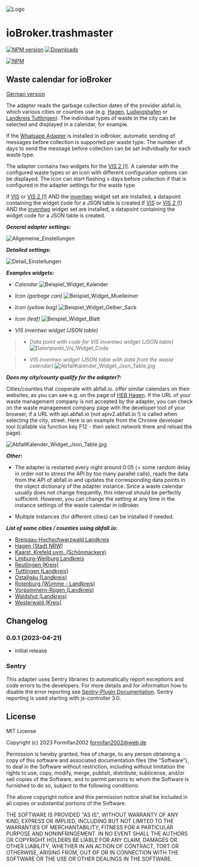 ![Logo](admin/trashmaster.png)

# ioBroker.trashmaster

[![NPM version](https://img.shields.io/npm/v/iobroker.trashmaster.svg)](https://www.npmjs.com/package/iobroker.trashmaster)
[![Downloads](https://img.shields.io/npm/dm/iobroker.trashmaster.svg)](https://www.npmjs.com/package/iobroker.trashmaster)


[![NPM](https://nodei.co/npm/iobroker.trashmaster.png?downloads=true)](https://nodei.co/npm/iobroker.trashmaster/)

## Waste calendar for ioBroker

[German version](./docs/de/README.md)

The adapter reads the garbage collection dates of the provider abfall.io, which various cities or counties use (e.g. [Hagen](https://www.heb-hagen.de/rund-um-den-muell/muellabfuhr-termine-abholservice/abfuhrkalender.html), [Ludwigshafen](https://www.ludwigshafen.de/wirtschaftsstark/wirtschaftsbetrieb-ludwigshafen-wbl/abfall-und-wertstoffe/abfall-und-wertstoffkalender-online) or [Landkreis Tuttlingen](https://www.abfall-tuttlingen.de/Abfalltermine-APP/)). The individual types of waste in the city can be selected and displayed in a calendar, for example. 

If the [Whatsapp Adapter]( https://github.com/ioBroker/ioBroker.whatsapp-cmb) is installed in ioBroker, automatic sending of messages before collection is supported per waste type. The number of days to send the message before collection can be set individually for each waste type.

The adapter contains two widgets for the [VIS 2 (!)](https://www.npmjs.com/package/iobroker.vis-2-beta?activeTab=readme). A calendar with the configured waste types or an icon with different configuration options can be displayed. The icon can start flashing x days before collection if that is configured in the adapter settings for the waste type

If [VIS](https://github.com/ioBroker/ioBroker.vis) or [VIS 2 (!)](https://www.npmjs.com/package/iobroker.vis-2-beta?activeTab=readme) AND the [inventwo](https://github.com/inventwo/ioBroker.vis-inventwo) widget set are installed, a datapoint containing the widget code for a JSON table is created.If [VIS](https://github.com/ioBroker/ioBroker.vis) or [VIS 2 (!)](https://www.npmjs.com/package/iobroker.vis-2-beta?activeTab=readme) AND the [inventwo](https://github.com/inventwo/ioBroker.vis-inventwo) widget set are installed, a datapoint containing the widget code for a JSON table is created.

**_General adapter settings:_**

![Allgemeine_Einstellungen](./docs/AbfallKalenderConfig1_en.jpg)

**_Detailed settings:_**

![Detail_Einstellungen](./docs/AbfallKalenderConfig2_en.jpg)

**_Examples widgets:_** 

- *Calendar*
![Beispiel_Widget_Kalender](./docs/AbfallKalenderWidgetCalendar_en.jpg)

- *Icon (garbage can)*
![Beispiel_Widget_Muelleimer](./docs/AbfallKalenderWidgetTrash1_en.jpg)

- *Icon (yellow bag)*
![Beispiel_Widget_Gelber_Sack](./docs/AbfallKalenderWidgetTrash2_en.jpg)

- *Icon (leaf)*
![Beispiel_Widget_Blatt](./docs/AbfallKalenderWidgetTrash3_en.jpg)

+ *VIS inventwo widget (JSON table)*
>- *Data point with code for VIS inventwo widget (JSON table)*
![Datenpunkt_Vis_Widget_Code](./docs/DatenpunktVisWidgetCode.jpg)

>- *VIS inventwo widget (JSON table with data from the waste calendar)*
![AbfallKalender_Widget_Json_Table.jpg](./docs/AbfallKalenderWidgetJsonTable.jpg)

**_Does my city/county qualify for the adapter?:_**

Cities/counties that cooperate with abfall.io. offer similar calendars on their websites, as you can see e.g. on the page of [HEB Hagen](https://www.heb-hagen.de/rund-um-den-muell/). If the URL of your waste management company is not accepted by the adapter, you can check on the waste management company page with the developer tool of your browser, if a URL with api.abfall.io (not apiv2.abfall.io !) is called when selecting the city, street. Here is an example from the Chrome developer tool (callable via function key F12 - then select network there and reload the page).

![AbfallKalender_Widget_Json_Table.jpg](./docs/ChromeDeveloperTool.jpg)

**_Other:_**

+  The adapter is restarted every night around 0:05 (+ some random delay in order not to stress the API by too many parallel calls), reads the data from the API of abfall.io and updates the corresponding data points in the object dictionary of the adapter instance. Since a waste calendar usually does not change frequently, this interval should be perfectly sufficient. However, you can change the setting at any time in the instance settings of the waste calendar in ioBroker.

+ Multiple instances (for different cities) can be installed if needed.

**_List of some cities / counties using abfall.io:_**

+ [Breisgau-Hochschwarzwald Landkreis](https://www.breisgau-hochschwarzwald.de/pb/Breisgau-Hochschwarzwald/Start/Service+_+Verwaltung/Entsorgung+und+Recycling.html)
+ [Hagen (Stadt NRW)](https://www.heb-hagen.de/rund-um-den-muell/muellabfuhr-termine-abholservice/abfuhrkalender.html)
+ [Kaarst, Krefeld uvm. (Schönmackers)](https://www.schoenmackers.de/rund-um-service/muellalarm/)
+ [Limburg-Weilburg Landkreis](https://www.awb-lm.de/ihr-trashmaster/)
+ [Reutlingen (Kreis)](https://www.kreis-reutlingen.de/abfalltermine)
+ [Tuttlingen (Landkreis)](https://www.abfall-tuttlingen.de/Abfalltermine-APP/)
+ [Ostallgäu (Landkreis)](https://www.buerger-ostallgaeu.de/abfallwirtschaft/abfuhrkalender.html)
+ [Rotenburg (Wümme - Landkreis)](https://www.lk-awr.de/termine/entsorgungstermine/)
+ [Vorpommern-Rügen (Landkreis)](https://www.lk-vr.de/Abfallkalender)
+ [Waldshut (Landkreis)](https://www.abfall-landkreis-waldshut.de/de/termine/)
+ [Westerwald (Kreis)](https://wab.rlp.de/nc/abfuhr-termine/regelabfuhrtermine.html)					   

## Changelog

<!--
	Placeholder for the next version (at the beginning of the line):
	### **WORK IN PROGRESS**
-->
### 0.0.1 (2023-04-21)

+  initial release

### Sentry
This adapter uses Sentry libraries to automatically report exceptions and code errors to the developers. For more details and for information how to disable the error reporting see [Sentry-Plugin Documentation](https://github.com/ioBroker/plugin-sentry#plugin-sentry). Sentry reporting is used starting with js-controller 3.0.

## License

MIT License

Copyright (c) 2023 Formifan2002 <formifan2002@web.de>

Permission is hereby granted, free of charge, to any person obtaining a copy
of this software and associated documentation files (the "Software"), to deal
in the Software without restriction, including without limitation the rights
to use, copy, modify, merge, publish, distribute, sublicense, and/or sell
copies of the Software, and to permit persons to whom the Software is
furnished to do so, subject to the following conditions:

The above copyright notice and this permission notice shall be included in all
copies or substantial portions of the Software.

THE SOFTWARE IS PROVIDED "AS IS", WITHOUT WARRANTY OF ANY KIND, EXPRESS OR
IMPLIED, INCLUDING BUT NOT LIMITED TO THE WARRANTIES OF MERCHANTABILITY,
FITNESS FOR A PARTICULAR PURPOSE AND NONINFRINGEMENT. IN NO EVENT SHALL THE
AUTHORS OR COPYRIGHT HOLDERS BE LIABLE FOR ANY CLAIM, DAMAGES OR OTHER
LIABILITY, WHETHER IN AN ACTION OF CONTRACT, TORT OR OTHERWISE, ARISING FROM,
OUT OF OR IN CONNECTION WITH THE SOFTWARE OR THE USE OR OTHER DEALINGS IN THE
SOFTWARE.
